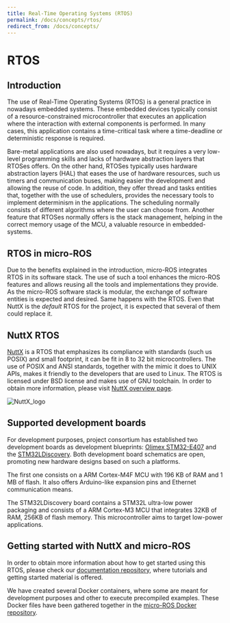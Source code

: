 ```yaml
---
title: Real-Time Operating Systems (RTOS)
permalink: /docs/concepts/rtos/
redirect_from: /docs/concepts/
---
```


# RTOS

## Introduction

The use of Real-Time Operating Systems (RTOS) is a general practice in nowadays embedded systems. These embedded devices typically consist of a resource-constrained microcontroller that executes an application where the interaction with external components is performed. In many cases, this application contains a time-critical task where a time-deadline or deterministic response is required.

Bare-metal applications are also used nowadays, but it requires a very low-level programming skills and lacks of hardware abstraction layers that RTOSes offers. On the other hand, RTOSes typically uses hardware abstraction layers (HAL) that eases the use of hardware resources, such us timers and communication buses, making easier the development and allowing the reuse of code. In addition, they offer thread and tasks entities that, together with the use of schedulers, provides the necessary tools to implement determinism in the applications. The scheduling normally consists of different algorithms where the user can choose from. Another feature that RTOSes normally offers is the stack management, helping in the correct memory usage of the MCU, a valuable resource in embedded-systems.

## RTOS in micro-ROS

Due to the benefits explained in the introduction, micro-ROS integrates RTOS in its software stack. The use of such a tool enhances the micro-ROS features and allows reusing all the tools and implementations they provide. As the micro-ROS software stack is modular, the exchange of software entities is expected and desired. Same happens with the RTOS. Even that NuttX is the *default* RTOS for the project, it is expected that several of them could replace it.

## NuttX RTOS

[NuttX](http://www.nuttx.org/) is a RTOS that emphasizes its compliance with standards (such us POSIX) and small footprint, it can be fit in 8 to 32 bit microcontrollers. The use of POSIX and ANSI standards, together with the mimic it does to UNIX APIs, makes it friendly to the developers that are used to Linux. The RTOS is licensed under BSD license and makes use of GNU toolchain. In order to obtain more information, please visit [NuttX overview page](http://nuttx.org/Documentation/NuttX.html#overview).

![NuttX_logo](https://upload.wikimedia.org/wikipedia/commons/b/b0/NuttX_logo.png)


## Supported development boards

For development purposes, project consortium has established two development boards as development blueprints: [Olimex STM32-E407](https://www.olimex.com/Products/ARM/ST/STM32-E407/open-source-hardware) and the [STM32LDiscovery](https://www.st.com/en/evaluation-tools/32l152cdiscovery.html). Both development board schematics are open, promoting new hardware designs based on such a platforms.

The first one consists on a ARM Cortex-M4F MCU with 196 KB of RAM and 1 MB of flash. It also offers Arduino-like expansion pins and Ethernet communication means.

The STM32LDiscovery board contains a STM32L ultra-low power packaging and consists of a ARM Cortex-M3 MCU that integrates 32KB of RAM, 256KB of flash memory. This microcontroller aims to target low-power applications.

## Getting started with NuttX and micro-ROS

In order to obtain more information about how to get started using this RTOS, please check our [documentation repository](https://github.com/microROS/micro-ROS-doc), where tutorials and getting started material is offered.

We have created several Docker containers, where some are meant for development purposes and other to execute precompiled examples. These Docker files have been gathered together in the [micro-ROS Docker repository](https://github.com/microROS/docker).
